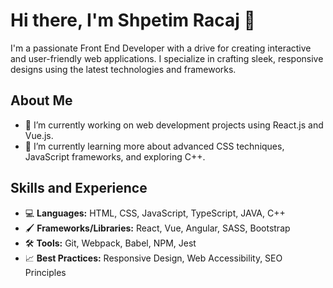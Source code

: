 # Hi there, I'm Shpetim Racaj 👋

I'm a passionate Front End Developer with a drive for creating interactive and user-friendly web applications. I specialize in crafting sleek, responsive designs using the latest technologies and frameworks.

## About Me

- 🔭 I’m currently working on web development projects using React.js and Vue.js.
- 🌱 I’m currently learning more about advanced CSS techniques, JavaScript frameworks, and exploring C++.

## Skills and Experience

- 💻 **Languages:** HTML, CSS, JavaScript, TypeScript, JAVA, C++
- 🖌 **Frameworks/Libraries:** React, Vue, Angular, SASS, Bootstrap
- 🛠 **Tools:** Git, Webpack, Babel, NPM, Jest
- 📈 **Best Practices:** Responsive Design, Web Accessibility, SEO Principles
